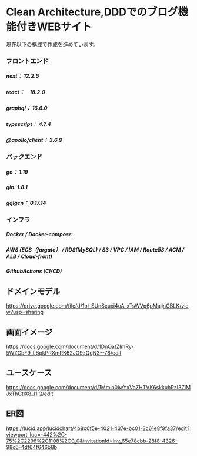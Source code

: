 # Clean Architecture,DDDでのブログ機能付きWEBサイト

現在以下の構成で作成を進めています。

### フロントエンド

##### next： 12.2.5
##### react：　18.2.0
##### graphql： 16.6.0
##### typescript： 4.7.4
##### @apollo/client： 3.6.9

### バックエンド
##### go： 1.19
##### gin: 1.8.1
##### gqlgen： 0.17.14

### インフラ
##### Docker / Docker-compose
##### AWS (ECS（fargate） / RDS(MySQL) / S3 / VPC / IAM / Route53 / ACM / ALB / Cloud-front)
##### GithubAcitons (CI/CD)


## ドメインモデル
https://drive.google.com/file/d/1bI_SUnScuxi4oA_xTsWVp6pMajjnGBLK/view?usp=sharing

## 画面イメージ
https://docs.google.com/document/d/1DnQatZImRy-5WZCbF9_LBpkPRXmRK62JO9zQgN3--78/edit

## ユースケース
https://docs.google.com/document/d/1Mmih0lwYxVaZHTVK6skkuhRzI3ZiMJxThCtlX8_I1iQ/edit

## ER図
https://lucid.app/lucidchart/4b8c0f5e-4021-437e-bc01-3c61e8f9fa37/edit?viewport_loc=-442%2C-75%2C2296%2C1108%2C0_0&invitationId=inv_65e78cbb-28f8-4326-98c6-4df64f646b8b
